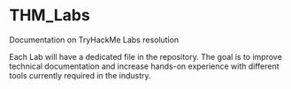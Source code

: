 # THM_Labs
Documentation on TryHackMe Labs resolution

Each Lab will have a dedicated file in the repository.
The goal is to improve technical documentation and increase hands-on experience with different tools currently required in the industry.
